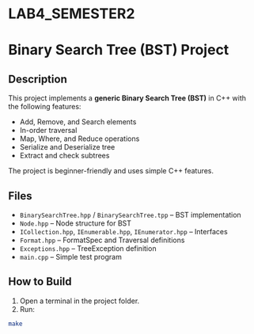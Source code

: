 # LAB4_SEMESTER2
 # Binary Search Tree (BST) Project

## Description
This project implements a **generic Binary Search Tree (BST)** in C++ with the following features:

- Add, Remove, and Search elements
- In-order traversal
- Map, Where, and Reduce operations
- Serialize and Deserialize tree
- Extract and check subtrees

The project is beginner-friendly and uses simple C++ features.

## Files
- `BinarySearchTree.hpp` / `BinarySearchTree.tpp` – BST implementation
- `Node.hpp` – Node structure for BST
- `ICollection.hpp`, `IEnumerable.hpp`, `IEnumerator.hpp` – Interfaces
- `Format.hpp` – FormatSpec and Traversal definitions
- `Exceptions.hpp` – TreeException definition
- `main.cpp` – Simple test program

## How to Build
1. Open a terminal in the project folder.
2. Run:
```bash
make

